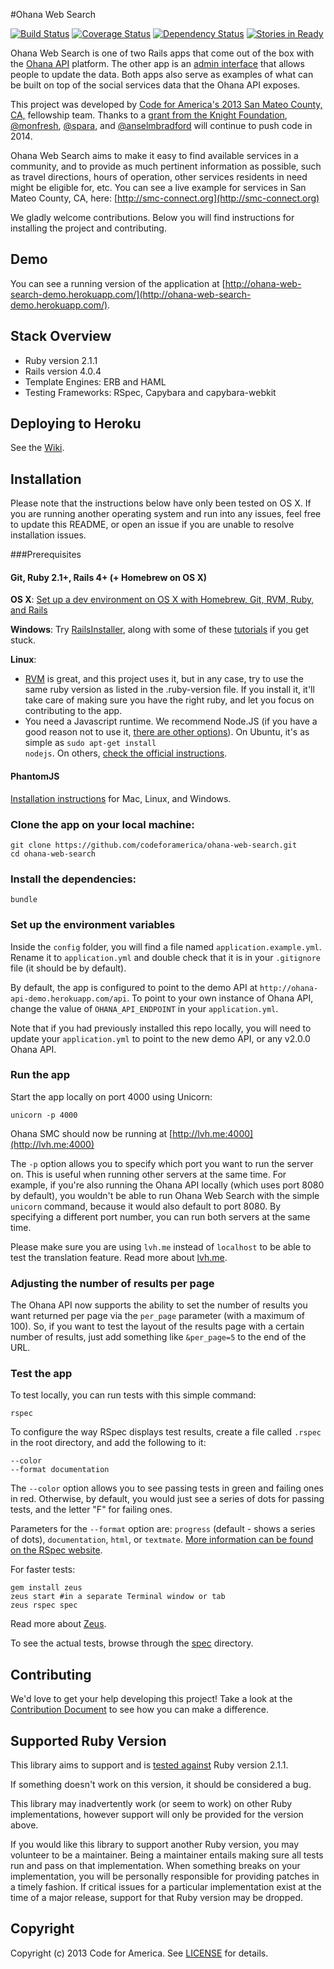 #Ohana Web Search

[![Build Status](https://travis-ci.org/codeforamerica/ohana-web-search.png?branch=master)](https://travis-ci.org/codeforamerica/ohana-web-search) [![Coverage Status](https://coveralls.io/repos/codeforamerica/ohana-web-search/badge.png?branch=master)](https://coveralls.io/r/codeforamerica/ohana-web-search) [![Dependency Status](https://gemnasium.com/codeforamerica/ohana-web-search.png)](https://gemnasium.com/codeforamerica/ohana-web-search)
[![Stories in Ready](https://badge.waffle.io/codeforamerica/ohana-web-search.png?label=ready)](https://waffle.io/codeforamerica/ohana-web-search)

Ohana Web Search is one of two Rails apps that come out of the box with the [Ohana API](https://github.com/codeforamerica/ohana-api) platform. The other app is an [admin interface](https://github.com/codeforamerica/ohana-api-admin) that allows people to update the data. Both apps also serve as examples of what can be built on top of the social services data that the Ohana API exposes.

This project was developed by [Code for America's 2013 San Mateo County, CA,](http://codeforamerica.org/2013-partners/san-mateo-county/) fellowship team. Thanks to a [grant from the Knight Foundation](http://www.knightfoundation.org/grants/201447979/), [@monfresh](https://github.com/monfresh), [@spara](https://github.com/spara), and [@anselmbradford](https://github.com/anselmbradford) will continue to push code in 2014.

Ohana Web Search aims to make it easy to find available services in a community, and to provide as much pertinent information as possible, such as travel directions, hours of operation, other services residents in need might be eligible for, etc.
You can see a live example for services in San Mateo County, CA, here: [http://smc-connect.org](http://smc-connect.org)

We gladly welcome contributions. Below you will find instructions for installing the project and contributing.

## Demo
You can see a running version of the application at
[http://ohana-web-search-demo.herokuapp.com/](http://ohana-web-search-demo.herokuapp.com/).

## Stack Overview

* Ruby version 2.1.1
* Rails version 4.0.4
* Template Engines: ERB and HAML
* Testing Frameworks: RSpec, Capybara and capybara-webkit

## Deploying to Heroku
See the [Wiki](https://github.com/codeforamerica/ohana-web-search/wiki/How-to-deploy-Ohana-Web-Search-to-your-Heroku-account).

## Installation
Please note that the instructions below have only been tested on OS X. If you are running another operating system and run into any issues, feel free to update this README, or open an issue if you are unable to resolve installation issues.

###Prerequisites

#### Git, Ruby 2.1+, Rails 4+ (+ Homebrew on OS X)
**OS X**: [Set up a dev environment on OS X with Homebrew, Git, RVM, Ruby, and Rails](http://www.moncefbelyamani.com/how-to-install-xcode-homebrew-git-rvm-ruby-on-mac/)

**Windows**: Try [RailsInstaller](http://railsinstaller.org), along with some of these [tutorials](https://www.google.com/search?q=install+rails+on+windows) if you get stuck.

**Linux**:

* [RVM](http://rvm.io) is great, and this project uses it, but in any case, try to use the same ruby version as listed in the .ruby-version file. If you install it, it'll take care of making sure you have the right ruby, and let you focus on contributing to the app.
* You need a Javascript runtime. We recommend Node.JS (if you have a good reason not to use it, [there are other options](https://github.com/sstephenson/execjs)). On Ubuntu, it's as simple as <code>sudo apt-get install nodejs</code>. On others, [check the official instructions](https://github.com/joyent/node/wiki/Installing-Node.js-via-package-manager).

#### PhantomJS
[Installation instructions](https://github.com/jonleighton/poltergeist#installing-phantomjs) for Mac, Linux, and Windows.

### Clone the app on your local machine:

    git clone https://github.com/codeforamerica/ohana-web-search.git
    cd ohana-web-search

### Install the dependencies:

    bundle

### Set up the environment variables
Inside the `config` folder, you will find a file named `application.example.yml`. Rename it to `application.yml` and double check that it is in your `.gitignore` file (it should be by default).

By default, the app is configured to point to the demo API at `http://ohana-api-demo.herokuapp.com/api`. To point to your own instance of Ohana API, change the value of `OHANA_API_ENDPOINT` in your `application.yml`.

Note that if you had previously installed this repo locally, you will need to update your `application.yml` to point to the new demo API, or any v2.0.0 Ohana API.

### Run the app
Start the app locally on port 4000 using Unicorn:

    unicorn -p 4000

Ohana SMC should now be running at [http://lvh.me:4000](http://lvh.me:4000)

The `-p` option allows you to specify which port you want to run the server on. This is useful when running other servers at the same time. For example, if you're also running the Ohana API locally (which uses port 8080 by default), you wouldn't be able to run Ohana Web Search with the simple `unicorn` command, because it would also default to port 8080. By specifying a different port number, you can run both servers at the same time.

Please make sure you are using `lvh.me` instead of `localhost` to be able to test the translation feature. Read more about [lvh.me](http://matthewhutchinson.net/2011/1/10/configuring-subdomains-in-development-with-lvhme).

### Adjusting the number of results per page
The Ohana API now supports the ability to set the number of results you want returned per page via the `per_page` parameter (with a maximum of 100). So, if you want to test the layout of the results page with a certain number of results, just add something like `&per_page=5` to the end of the URL.

### Test the app
To test locally, you can run tests with this simple command:

    rspec

To configure the way RSpec displays test results, create a file called `.rspec` in the root directory, and add the following to it:

    --color
    --format documentation

The `--color` option allows you to see passing tests in green and failing ones in red. Otherwise, by default, you would just see a series of dots for passing tests, and the letter "F" for failing ones.

Parameters for the `--format` option are: `progress` (default - shows a series of dots), `documentation`, `html`, or `textmate`. [More information can be found on the RSpec website](https://www.relishapp.com/rspec/rspec-core/v/2-0/docs/configuration/read-command-line-configuration-options-from-files).

For faster tests:

    gem install zeus
    zeus start #in a separate Terminal window or tab
    zeus rspec spec

Read more about [Zeus](https://github.com/burke/zeus).

To see the actual tests, browse through the [spec](https://github.com/codeforamerica/ohana-web-search/tree/master/spec) directory.

## Contributing
We'd love to get your help developing this project! Take a look at the [Contribution Document](https://github.com/codeforamerica/ohana-web-search/blob/master/CONTRIBUTING.md) to see how you can make a difference.

## Supported Ruby Version
This library aims to support and is [tested against](http://travis-ci.org/codeforamerica/ohana-web-search) Ruby version 2.1.1.

If something doesn't work on this version, it should be considered a bug.

This library may inadvertently work (or seem to work) on other Ruby implementations, however support will only be provided for the version above.

If you would like this library to support another Ruby version, you may volunteer to be a maintainer. Being a maintainer entails making sure all tests run and pass on that implementation. When something breaks on your implementation, you will be personally responsible for providing patches in a timely fashion. If critical issues for a particular implementation exist at the time of a major release, support for that Ruby version may be dropped.

## Copyright
Copyright (c) 2013 Code for America. See [LICENSE](https://github.com/codeforamerica/ohana-web-search/blob/master/LICENSE.md) for details.
